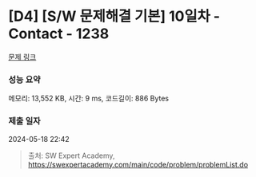 # [D4] [S/W 문제해결 기본] 10일차 - Contact - 1238 

[문제 링크](https://swexpertacademy.com/main/code/problem/problemDetail.do?contestProbId=AV15B1cKAKwCFAYD) 

### 성능 요약

메모리: 13,552 KB, 시간: 9 ms, 코드길이: 886 Bytes

### 제출 일자

2024-05-18 22:42



> 출처: SW Expert Academy, https://swexpertacademy.com/main/code/problem/problemList.do